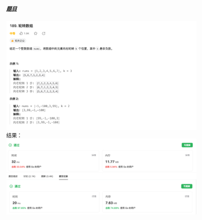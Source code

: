 ##### [题目](https://leetcode.cn/problems/house-robber/description/)
![pic](img.png)
结果：
![pic](result1.png)
![pic](result2.png)